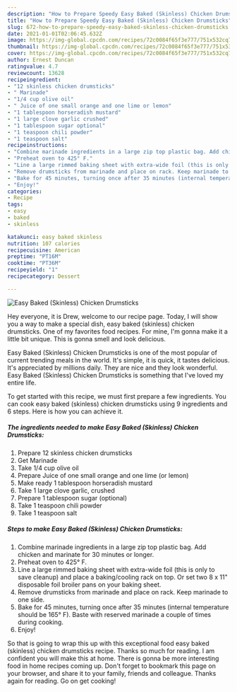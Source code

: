```yaml
---
description: "How to Prepare Speedy Easy Baked (Skinless) Chicken Drumsticks"
title: "How to Prepare Speedy Easy Baked (Skinless) Chicken Drumsticks"
slug: 672-how-to-prepare-speedy-easy-baked-skinless-chicken-drumsticks
date: 2021-01-01T02:06:45.632Z
image: https://img-global.cpcdn.com/recipes/72c0084f65f3e777/751x532cq70/easy-baked-skinless-chicken-drumsticks-recipe-main-photo.jpg
thumbnail: https://img-global.cpcdn.com/recipes/72c0084f65f3e777/751x532cq70/easy-baked-skinless-chicken-drumsticks-recipe-main-photo.jpg
cover: https://img-global.cpcdn.com/recipes/72c0084f65f3e777/751x532cq70/easy-baked-skinless-chicken-drumsticks-recipe-main-photo.jpg
author: Ernest Duncan
ratingvalue: 4.7
reviewcount: 13628
recipeingredient:
- "12 skinless chicken drumsticks"
- " Marinade"
- "1/4 cup olive oil"
- " Juice of one small orange and one lime or lemon"
- "1 tablespoon horseradish mustard"
- "1 large clove garlic crushed"
- "1 tablespoon sugar optional"
- "1 teaspoon chili powder"
- "1 teaspoon salt"
recipeinstructions:
- "Combine marinade ingredients in a large zip top plastic bag. Add chicken and marinate for 30 minutes or longer."
- "Preheat oven to 425° F."
- "Line a large rimmed baking sheet with extra-wide foil (this is only to save cleanup) and place a baking/cooling rack on top. Or set two 8 x 11&#34; disposable foil broiler pans on your baking sheet."
- "Remove drumsticks from marinade and place on rack. Keep marinade to one side."
- "Bake for 45 minutes, turning once after 35 minutes (internal temperature should be 165° F). Baste with reserved marinade a couple of times during cooking."
- "Enjoy!"
categories:
- Recipe
tags:
- easy
- baked
- skinless

katakunci: easy baked skinless 
nutrition: 107 calories
recipecuisine: American
preptime: "PT16M"
cooktime: "PT36M"
recipeyield: "1"
recipecategory: Dessert

---
```



![Easy Baked (Skinless) Chicken Drumsticks](https://img-global.cpcdn.com/recipes/72c0084f65f3e777/751x532cq70/easy-baked-skinless-chicken-drumsticks-recipe-main-photo.jpg)

Hey everyone, it is Drew, welcome to our recipe page. Today, I will show you a way to make a special dish, easy baked (skinless) chicken drumsticks. One of my favorites food recipes. For mine, I'm gonna make it a little bit unique. This is gonna smell and look delicious.

Easy Baked (Skinless) Chicken Drumsticks is one of the most popular of current trending meals in the world. It's simple, it is quick, it tastes delicious. It's appreciated by millions daily. They are nice and they look wonderful. Easy Baked (Skinless) Chicken Drumsticks is something that I've loved my entire life.




To get started with this recipe, we must first prepare a few ingredients. You can cook easy baked (skinless) chicken drumsticks using 9 ingredients and 6 steps. Here is how you can achieve it.

<!--inarticleads1-->

##### The ingredients needed to make Easy Baked (Skinless) Chicken Drumsticks:

1. Prepare 12 skinless chicken drumsticks
1. Get  Marinade
1. Take 1/4 cup olive oil
1. Prepare  Juice of one small orange and one lime (or lemon)
1. Make ready 1 tablespoon horseradish mustard
1. Take 1 large clove garlic, crushed
1. Prepare 1 tablespoon sugar (optional)
1. Take 1 teaspoon chili powder
1. Take 1 teaspoon salt




<!--inarticleads2-->

##### Steps to make Easy Baked (Skinless) Chicken Drumsticks:

1. Combine marinade ingredients in a large zip top plastic bag. Add chicken and marinate for 30 minutes or longer.
1. Preheat oven to 425° F.
1. Line a large rimmed baking sheet with extra-wide foil (this is only to save cleanup) and place a baking/cooling rack on top. Or set two 8 x 11&#34; disposable foil broiler pans on your baking sheet.
1. Remove drumsticks from marinade and place on rack. Keep marinade to one side.
1. Bake for 45 minutes, turning once after 35 minutes (internal temperature should be 165° F). Baste with reserved marinade a couple of times during cooking.
1. Enjoy!




So that is going to wrap this up with this exceptional food easy baked (skinless) chicken drumsticks recipe. Thanks so much for reading. I am confident you will make this at home. There is gonna be more interesting food in home recipes coming up. Don't forget to bookmark this page on your browser, and share it to your family, friends and colleague. Thanks again for reading. Go on get cooking!
